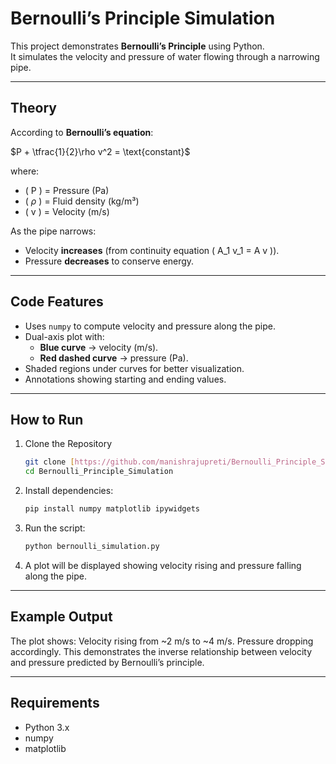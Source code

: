 # Bernoulli’s Principle Simulation

This project demonstrates **Bernoulli’s Principle** using Python.  
It simulates the velocity and pressure of water flowing through a narrowing pipe.

---

## Theory

According to **Bernoulli’s equation**:

$P + \tfrac{1}{2}\rho v^2 = \text{constant}$

where:
- \( P \) = Pressure (Pa)  
- \( $\rho$ \) = Fluid density (kg/m³)  
- \( v \) = Velocity (m/s)  

As the pipe narrows:
- Velocity **increases** (from continuity equation \( A_1 v_1 = A v \)).  
- Pressure **decreases** to conserve energy.

---

## Code Features
- Uses `numpy` to compute velocity and pressure along the pipe.  
- Dual-axis plot with:
  - **Blue curve** → velocity (m/s).  
  - **Red dashed curve** → pressure (Pa).  
- Shaded regions under curves for better visualization.  
- Annotations showing starting and ending values.  

---

## How to Run
1. Clone the Repository
   ```bash
   git clone [https://github.com/manishrajupreti/Bernoulli_Principle_Simulation.git](https://github.com/manishrajupreti/Bernoulli_Principle_Simulation.git)
   cd Bernoulli_Principle_Simulation
   ```
2. Install dependencies:
   ```bash
   pip install numpy matplotlib ipywidgets
   ```
3. Run the script:
   ```bash
   python bernoulli_simulation.py
   ```
4. A plot will be displayed showing velocity rising and pressure falling along the pipe.

---

## Example Output

The plot shows:
Velocity rising from ~2 m/s to ~4 m/s.
Pressure dropping accordingly.
This demonstrates the inverse relationship between velocity and pressure predicted by Bernoulli’s principle.

---

## Requirements

- Python 3.x
- numpy
- matplotlib
